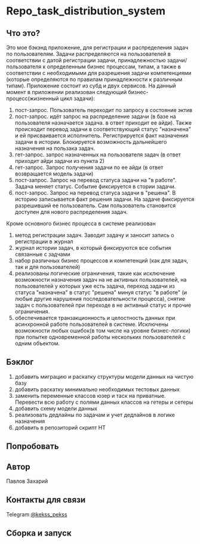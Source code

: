# Repo_task_distribution_system
## Что это?
Это мое бэкэнд приложение, для  регистрации и распределения задач по пользователям.
Задачи распределяются на пользователей в соответствии с датой регистрации задачи, принадлежностью задачи/пользователя к определенным бизнес процессам, типам,
а также в соответствии с необходимыми для разрешения задачи компетенциями (которые определяются по правилам принадлежности к различным типам).
Приложение состоит из субд и двух сервисов.
На данный момент в приложении реализован следующий бизнес-процесс(жизненный цикл задачи):
1) пост-запрос. Пользователь переходит по запросу в состояние эктив
2) пост-запрос. идёт запрос на распределение задачи (в базе на пользователя назначается задача. в ответ приходит ее айди). Также происходит перевод задачи в соответствующий статус "назначена" и ей присваивается исполнитель. Регистрируется факт назначения задачи в истории. Блокируется возможность дальнейшего назначения на пользака задач.
3) гет-запрос. запрос назначенных на пользователя задач (в ответ приходит айди задачи из пункта 2)
4) гет-запрос. Запрос получения задачи по ее айди (в ответ возвращается модель задачи)
5) пост-запрос. Запрос на перевод статуса задачи на "в работе". Задача меняет статус. Событие фиксируется в стории задачи.
6) пост-запрос. Запрос на перевод статуса задачи в "решена". В историю записывается факт решения задачи. На задаче фиксируется разрешивший ее пользователь. Сам пользователь становится доступен для нового распределения задач.

Кроме основного бизнес процесса в системе реализован
1) метод регистрации задач. Заводит задачу и заносит запись о регистрации в журнал
2) журнал истории задач, в который фиксируются все события связанные с задчами
3) набор различных бизнес процессов и компетенций (как для задач, так и для пользователей)
4) реализованы логические ограничения, такие как исключение возможности назначения задач на не активных пользователей, на пользователей у которых уже есть задача, переход задачи из статуса "назначена" в статус "решена" минуя статус "в работе" (и любые другие нарушения последовательности процесса), снятие задач с пользователей при переходе в не активный статус и прочие ограничения.
5) обеспечивается транзакционность и целостность данных при асинхронной работе пользователей в системе. Исключены возможности любых ошибок(в том числе на уровне бизнес-логики) при попытке одновременной работы нескольких пользователей с одним объектом.

## Бэклог
1) добавить миграцию и раскатку структуры модели данных на чистую базу
2) добавить раскатку минимально необходимых тестовых данных
3) заменить переменные классов юзер и таск на приватные. Перевести всю работу с полями данных классов на гетеры и сетеры
4) добавить схему модели данных
5) реализовать дедлайны по задачам и учет дедлайнов в логике назначения
6) добавить в репозиторий скрипт НТ

## Попробовать


## Автор
Павлов Захарий

## Контакты для связи
Telegram [@kekss_pekss](https://t.me/kekss_pekss)



## Сборка и запуск

